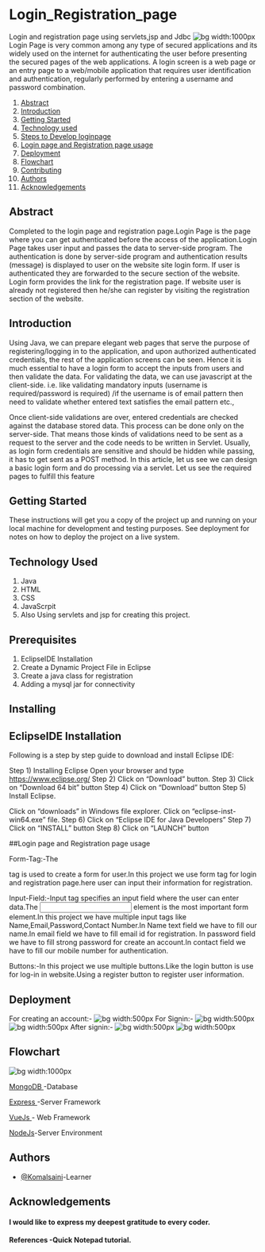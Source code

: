 # Login_Registration_page
Login and registration page using servlets,jsp and Jdbc
![bg width:1000px](./signin.png)
Login Page is very common among any type of secured applications and its widely used on the internet for authenticating the user before presenting the secured pages of the web applications. 
A login screen is a web page or an entry page to a web/mobile application that requires user identification and authentication, regularly performed by entering a username and password combination.

1. [Abstract](#Abstract)
2. [Introduction](#Introduction)
3. [Getting Started](#GettingStarted)
4. [Technology used](#Technology_Used)
5. [Steps to Develop loginpage](#Steps_to_Develop_loginpage)
6. [Login page and Registration page usage](#Login_page_and_Registration_page_usage)
7. [Deployment](#Deployment)
8. [Flowchart](#Flowchart)
9. [Contributing](#Contributing)
10. [Authors](#Authors)
11. [Acknowledgements](#Acknowledgements)

## Abstract
Completed to the login page and registration page.Login Page is the page where you can get authenticated before the access of the application.Login Page takes user input and passes the data to server-side program. The authentication is done by server-side program and authentication results (message) is displayed to user on the website site login form. If user is authenticated they are forwarded to the secure section of the website.
Login form  provides the link for the registration page. If website user is already not registered then he/she can register by visiting the registration section of the website.

## Introduction
Using Java, we can prepare elegant web pages that serve the purpose of registering/logging in to the application, and upon authorized authenticated credentials, the rest of the application screens can be seen. Hence it is much essential to have a login form to accept the inputs from users and then validate the data. For validating the data, we can use javascript at the client-side. i.e. like validating mandatory inputs (username is required/password is required) /if the username is of email pattern then need to validate whether entered text satisfies the email pattern etc., 

Once client-side validations are over, entered credentials are checked against the database stored data. This process can be done only on the server-side. That means those kinds of validations need to be sent as a request to the server and the code needs to be written in Servlet. Usually, as login form credentials are sensitive and should be hidden while passing, it has to get sent as a POST method. In this article, let us see we can design a basic login form and do processing via a servlet. Let us see the required pages to fulfill this feature

## Getting Started
These instructions will get you a copy of the project up and running on your local machine for development and testing purposes. See deployment for notes on how to deploy the project on a live system.


## Technology Used
  1. Java
  2. HTML
  3. CSS
  4. JavaScrpit
  5. Also Using servlets and jsp for creating this project.


##  Prerequisites
1. EclipseIDE Installation
2. Create a Dynamic Project File in Eclipse
3. Create a java class for registration
4. Adding a mysql jar for connectivity

## Installing
## EclipseIDE Installation


Following is a step by step guide to download and install Eclipse IDE:

Step 1) Installing Eclipse
Open your browser and type https://www.eclipse.org/
Step 2) Click on “Download” button.
Step 3) Click on “Download 64 bit” button
Step 4) Click on “Download” button
Step 5) Install Eclipse.

Click on “downloads” in Windows file explorer.
Click on “eclipse-inst-win64.exe” file.
Step 6) Click on “Eclipse IDE for Java Developers”
Step 7) Click on “INSTALL” button
Step 8) Click on “LAUNCH” button

##Login page and Registration page usage

 Form-Tag:-The <form> tag is used to create a form for user.In this project we use form tag for login and registration page.here user can input their information for registration.
  
 Input-Field:-Input tag specifies an input field where the user can enter data.The <input> element is the most important form element.In this project
  we have multiple input tags like Name,Email,Password,Contact Number.In Name text field we have to fill our name.In email field we have to fill email id for registration.
  In password field we have to fill strong password for create an account.In contact field we have to fill our mobile number for authentication.

   Buttons:-In this project we use multiple buttons.Like the login button is use for log-in in website.Using a register button to register user information.
  
 ## Deployment
   For creating an account:-
    ![bg width:500px](./information.png)
   For Signin:-
   ![bg width:500px](./login.png)
   ![bg width:500px](./information2.png)
   After signin:-
   ![bg width:500px](./portfolio.png) 
   ![bg width:500px](./portfolio2.png) 

## Flowchart
 ![bg width:1000px](./flowchartlog.jpg)
  
  [MongoDB ](#example)-Database

  [Express ](#example)-Server Framework

  [VueJs ](#example)- Web Framework

  [NodeJs](#example)-Server Environment 

## Authors

- [@Komalsaini](https://github.com/KomalSaini16)-Learner
  
  
## Acknowledgements

 #### I would like to express my deepest gratitude to every coder.


 #### References -Quick Notepad tutorial.
